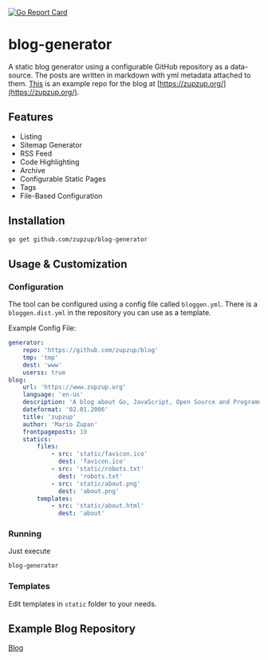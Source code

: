 [![Go Report Card](https://goreportcard.com/badge/github.com/zupzup/calories)](https://goreportcard.com/report/github.com/zupzup/calories)

# blog-generator

A static blog generator using a configurable GitHub repository as a data-source. The posts are written in markdown with yml metadata attached to them. [This](https://github.com/zupzup/blog) is an example repo for the blog at [https://zupzup.org/](https://zupzup.org/).

## Features

* Listing
* Sitemap Generator
* RSS Feed
* Code Highlighting
* Archive 
* Configurable Static Pages 
* Tags 
* File-Based Configuration

## Installation

```bash
go get github.com/zupzup/blog-generator
```

## Usage & Customization

### Configuration

The tool can be configured using a config file called `bloggen.yml`. There is a `bloggen.dist.yml` in the repository you can use as a template.

Example Config File:

```yml
generator:
    repo: 'https://github.com/zupzup/blog'
    tmp: 'tmp'
    dest: 'www'
    userss: true
blog:
    url: 'https://www.zupzup.org'
    language: 'en-us'
    description: 'A blog about Go, JavaScript, Open Source and Programming in General'
    dateformat: '02.01.2006'
    title: 'zupzup'
    author: 'Mario Zupan'
    frontpageposts: 10
    statics:
        files:
            - src: 'static/favicon.ico'
              dest: 'favicon.ico'
            - src: 'static/robots.txt'
              dest: 'robots.txt'
            - src: 'static/about.png'
              dest: 'about.png'
        templates:
            - src: 'static/about.html'
              dest: 'about'
```

### Running

Just execute

```bash
blog-generator
```

### Templates

Edit templates in `static` folder to your needs.

## Example Blog Repository

[Blog](https://github.com/zupzup/blog)
